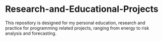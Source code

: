 # Research-and-Educational-Projects
This repository is designed for my personal education, research and practice for programming related projects, ranging from energy to risk analysis and forecasting. 
